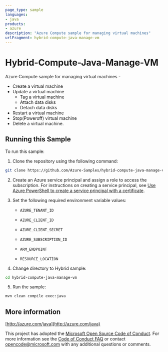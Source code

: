 ```yaml
---
page_type: sample
languages:
- java
products:
- azure
description: "Azure Compute sample for managing virtual machines"
urlFragment: hybrid-compute-java-manage-vm
---
```


# Hybrid-Compute-Java-Manage-VM


  Azure Compute sample for managing virtual machines -
   - Create a virtual machine
   - Update a virtual machine
     - Tag a virtual machine 
     - Attach data disks
     - Detach data disks
   - Restart a virtual machine
   - Stop(Poweroff) virtual machine
   - Delete a virtual machine.


## Running this Sample

To run this sample:

1. Clone the repository using the following command:
```bash
git clone https://github.com/Azure-Samples/hybrid-compute-java-manage-vm.git
```

2. Create an Azure service principal and assign a role to access the subscription. For instructions on creating a service principal, see [Use Azure PowerShell to create a service principal with a certificate](https://docs.microsoft.com/en-us/azure/azure-stack/azure-stack-create-service-principals).

3. Set the following required environment variable values:

    * `AZURE_TENANT_ID`

    * `AZURE_CLIENT_ID`

    * `AZURE_CLIENT_SECRET`

    * `AZURE_SUBSCRIPTION_ID`

    * `ARM_ENDPOINT`

    * `RESOURCE_LOCATION`

4. Change directory to Hybrid sample:
```bash
cd hybrid-compute-java-manage-vm
```

5. Run the sample:
```bash
mvn clean compile exec:java
```

## More information

[http://azure.com/java](http://azure.com/java)

This project has adopted the [Microsoft Open Source Code of Conduct](https://opensource.microsoft.com/codeofconduct/). For more information see the [Code of Conduct FAQ](https://opensource.microsoft.com/codeofconduct/faq/) or contact [opencode@microsoft.com](mailto:opencode@microsoft.com) with any additional questions or comments.
